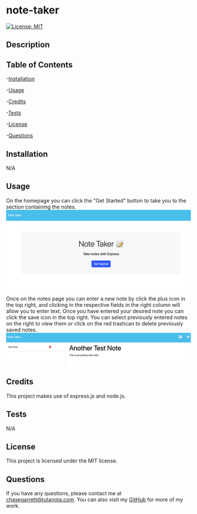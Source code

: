 # note-taker
  [![License: MIT](https://img.shields.io/badge/License-MIT-yellow.svg)](https://opensource.org/licenses/MIT)
  ## Description

  ## Table of Contents
   -[Installation](#installation)

  -[Usage](#usage)

  -[Credits](#credits)

  -[Tests](#tests)

  -[License](#license)

  -[Questions](#questions)

  ## Installation
  N/A

  ## Usage
  On the homepage you can click the "Get Started" button to take you to the section containing the notes.
  ![homepage with get started button](assets/main_page.png)

  Once on the notes page you can enter a new note by click the plus icon in the top right, and clicking in the respective fields in the right column will allow you to enter text. Once you have entered your desired note you can click the save icon in the top right. You can select previously entered notes on the right to view them or click on the red trashcan to delete previously saved notes.
  ![notes page with an example note save and one in progress](assets/notes.png)

  ## Credits
  This project makes use of express.js and node.js.

  ## Tests
  N/A

  ## License
  This project is licensed under the MIT license.
  ## Questions
  If you have any questions, please contact me at chasegarrett@tutanota.com. You can also visit my [GitHub](https://github.com/Chase-Garrett) for more of my work.